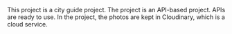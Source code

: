 This project is a city guide project. The project is an API-based project. APIs are ready to use. In the project, the photos are kept in Cloudinary, which is a cloud service. 
